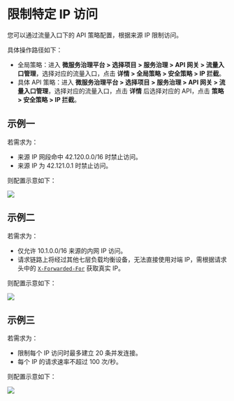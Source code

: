 # 限制特定 IP 访问

您可以通过流量入口下的 API 策略配置，根据来源 IP 限制访问。

具体操作路径如下：

- 全局策略：进入 **微服务治理平台 > 选择项目 > 服务治理 > API 网关 > 流量入口管理**，选择对应的流量入口，点击 **详情 > 全局策略 > 安全策略 > IP 拦截**。
- 具体 API 策略：进入 **微服务治理平台 > 选择项目 > 服务治理 > API 网关 > 流量入口管理**，选择对应的流量入口，点击 **详情** 后选择对应的 API，点击 **策略 > 安全策略 > IP 拦截**。

## 示例一

若需求为：

- 来源 IP 网段命中 42.120.0.0/16 时禁止访问。
- 来源 IP 为 42.121.0.1 时禁止访问。

则配置示意如下：

![](http://terminus-paas.oss-cn-hangzhou.aliyuncs.com/paas-doc/2022/01/20/49f8e961-45eb-4ce6-84e0-9fe7238e4982.png)

## 示例二

若需求为：

- 仅允许 10.1.0.0/16 来源的内网 IP 访问。
- 请求链路上将经过其他七层负载均衡设备，无法直接使用对端 IP，需根据请求头中的 [`X-Forwarded-For`](https://developer.mozilla.org/en-US/docs/Web/HTTP/Headers/X-Forwarded-For) 获取真实 IP。

则配置示意如下：

![](http://terminus-paas.oss-cn-hangzhou.aliyuncs.com/paas-doc/2022/01/20/0f135f1f-4f2e-4d20-942b-196f4754ba15.png)

## 示例三

若需求为：

* 限制每个 IP 访问时最多建立 20 条并发连接。
* 每个 IP 的请求速率不超过 100 次/秒。

则配置示意如下：

![](http://terminus-paas.oss-cn-hangzhou.aliyuncs.com/paas-doc/2022/01/20/276e5df8-f418-4dc9-8849-5a095b44663f.png)

